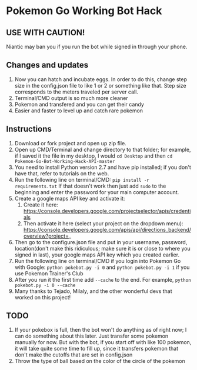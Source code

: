 # Pokemon Go Working Bot Hack


## USE WITH CAUTION! 
Niantic may ban you if you run the bot while signed in through your phone.


## Changes and updates
1. Now you can hatch and incubate eggs. In order to do this, change step size in the config.json file to like 1 or 2 or something like that. Step size corresponds to the meters traveled per server call.
2. Terminal/CMD output is so much more cleaner
3. Pokemon and transfered and you can get their candy
4. Easier and faster to level up and catch rare pokemon


## Instructions
1. Download or fork project and open up zip file.
2. Open up CMD/Terminal and change directory to that folder; for example, if I saved it the file in my desktop, I would `cd Desktop` and then `cd Pokemon-Go-Bot-Working-Hack-API-master`
3. You need to install Python version 2.7 and have pip installed; if you don't have that, refer to tutorials on the web.
4. Run the following line on terminal/CMD: `pip install -r requirements.txt` If that doesn't work then just add `sudo` to the beginning and enter the password for your main computer account.
5. Create a google maps API key and activate it:
    1. Create it here: https://console.developers.google.com/projectselector/apis/credentials
    2. Then activate it here (select your project on the dropdown menu): https://console.developers.google.com/apis/api/directions_backend/overview?project=_
6. Then go to the configure.json file and put in your username, password, location(don't make this ridiculous; make sure it is or close to where you signed in last), your google maps API key which you created earlier.
7. Run the following line on terminal/CMD if you login into Pokemon Go with Google: `python pokebot.py -i 0` and `python pokebot.py -i 1` if you use Pokemon Trainer's Club
8. After you run it the first time add `--cache` to the end. For example, `python pokebot.py -i 0 --cache`
9. Many thanks to Tejado, Milaly, and the other wonderful devs that worked on this project!


## TODO
1. If your pokebox is full, then the bot won't do anything as of right now; I can do something about this later. Just transfer some pokemon manually for now. But with the bot, if you start off with like 100 pokemon, it will take quite some time to fill up, since it transfers pokemon that don't make the cutoffs that are set in config.json
2. Throw the type of ball based on the color of the circle of the pokemon
